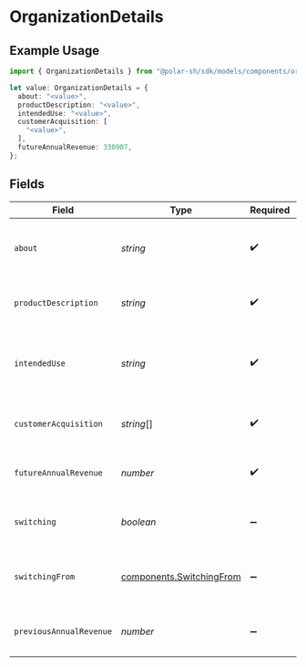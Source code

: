# OrganizationDetails

## Example Usage

```typescript
import { OrganizationDetails } from "@polar-sh/sdk/models/components/organizationdetails.js";

let value: OrganizationDetails = {
  about: "<value>",
  productDescription: "<value>",
  intendedUse: "<value>",
  customerAcquisition: [
    "<value>",
  ],
  futureAnnualRevenue: 330907,
};
```

## Fields

| Field                                                                | Type                                                                 | Required                                                             | Description                                                          |
| -------------------------------------------------------------------- | -------------------------------------------------------------------- | -------------------------------------------------------------------- | -------------------------------------------------------------------- |
| `about`                                                              | *string*                                                             | :heavy_check_mark:                                                   | Brief information about you and your business.                       |
| `productDescription`                                                 | *string*                                                             | :heavy_check_mark:                                                   | Description of digital products being sold.                          |
| `intendedUse`                                                        | *string*                                                             | :heavy_check_mark:                                                   | How the organization will integrate and use Polar.                   |
| `customerAcquisition`                                                | *string*[]                                                           | :heavy_check_mark:                                                   | Main customer acquisition channels.                                  |
| `futureAnnualRevenue`                                                | *number*                                                             | :heavy_check_mark:                                                   | Estimated revenue in the next 12 months                              |
| `switching`                                                          | *boolean*                                                            | :heavy_minus_sign:                                                   | Switching from another platform?                                     |
| `switchingFrom`                                                      | [components.SwitchingFrom](../../models/components/switchingfrom.md) | :heavy_minus_sign:                                                   | Which platform the organization is migrating from.                   |
| `previousAnnualRevenue`                                              | *number*                                                             | :heavy_minus_sign:                                                   | Revenue from last year if applicable.                                |